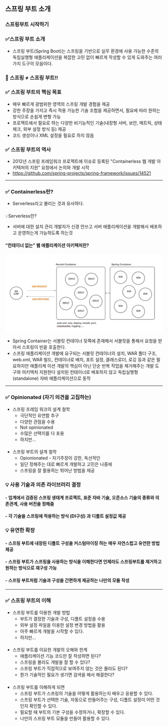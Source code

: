 ## 스프링 부트 소개
###  스프링부트 시작하기

### ✅스프링 부트 소개

- 스프링 부트(Spring Boot)는 스프링을 기반으로 실무 환경에 사용 가능한 수준의 독립실행형 애플리케이션을 복잡한 고민 없이 빠르게 작성할 수 있게 도와주는 여러가지 도구의 모음이다.

### 📌 스프링 ≠ 스프링 부트!!

### ✅ 스프링 부트의 핵심 목표

- 매우 빠르게 광범위한 영역의 스프링 개발 경험을 제공
- 강한 주장을 가지고 즉시 적용 가능한 기술 조합을 제공하면서, 필요에 따라 원하는 방식으로 손쉽게 변형 가능
- 프로젝트에서 필요로 하는 다양한 비기능적인 기술(내장형 서버, 보안, 메트릭, 상태 체크, 외부 설정 방식 등) 제공
- 코드 생성이나 XML 설정을 필요로 하지 않음

### ✅ 스프링 부트의 역사

- 2012년 스프링 프레임워크 프로젝트에 이슈로 등록된 "Containerless 웹 개발 아키텍처의 지원" 요청에서 논의와 개발 시작
- https://github.com/spring-projects/spring-framework/issues/14521
---
### ✅ Containerless란?

- Serverless라고 불리는 것과 유사하다.
####
  💡Serverless란? <br>
-  서버에 대한 설치 관리 개발자가 신경 안쓰고 서버 애플리케이션을 개발해서 배포하고 운영하는게 가능하도록 하는것

####  “컨테이너 없는” 웹 애플리케이션 아키텍처란?

![img.png](Img/img.png)

- Spring Container는 서블릿 컨테이너 뒷쪽에 존재해서 서블릿을 통해서 요청을 받아서 스프링이 빈을 호출한다.
- 스프링 애플리케이션 개발에 요구되는 서블릿 컨테이너의 설치, WAR 폴더 구조, web.xml,
  WAR 빌드, 컨테이너로 배치, 포트 설정, 클래스로더, 로깅 등과 같은 필요하지만 애플리케
  이션 개발의 핵심이 아닌 단순 반복 작업을 제거해주는 개발 도구와 아키텍처 지원한다
  설치된 컨테이너로 배포하지 않고 독립실행형(standalone) 자바 애플리케이션으로 동작
---
### ✅ Opinionated (자기 의견을 고집하는)

- 스프링 프레임 워크의 설계 철학
  - 극단적인 유연함 추구
  - 다양한 관점을 수용
  - Not opinionated
  - 수많은 선택지를 다 포용
  - 하지만...
####
- 스프링 부트의 설계 철학
  - Opionionated - 자기주장이 강한, 독선적인
  - 일단 정해주는 대로 빠르게 개발하고 고민은 나중에
  - 스프링을 잘 활용하는 뛰어난 방법을 제공
####
### 💡 사용 기술과 의존 라이브러리 결정
####  - 업계에서 검증된 스프링 생태계 프로젝트, 표준 자바 기술, 오픈소스 기술의 종류와 의존관계, 사용 버전을 정해줌
#### - 각 기술을 스프링에 적용하는 방식 (DI구성) 과 디폴트 설정값 제공

####
### 💡 유연한 확장
####  - 스프링 부트에 내장된 디폴트 구성을 커스텀마이징 하는 매우 자연스럽고 유연한 방법제공
####  - 스프링 부트가 스프링을 사용하는 방식을 이해한다면 언제라도 스프링부트를 제거하고 원하는 방식으로 재구성 가능
####  - 스프링 부트처럼 기술과 구성을 간편하게 제공하는 나만의 모듈 작성

---
### ✅ 스프링 부트의 이해
- 스프링 부트를 이용한 개발 방법
    - 부트가 결정한 기술과 구성, 디폴트 설정을 수용
    - 외부 설정 파일을 이용한 설정 변경 방법을 활용
    - 아주 빠르게 개발을 시작할 수 있다.
    - 하지만...
####
- 스프링 부트를 이요한 개발의 오해와 한계
    - 애플리케이션 기능 코드만 잘 작성하면 된다?
    - 스프링을 몰라도 개발을 잘 할 수 있다?
    - 스프링 부트가 직접적으로 보여주지 않는 것은 몰라도 된다?
    - 뭔가 기술적인 필요가 생기면 검색을 해서 해결한다?
####
- 스프링 부트를 이해하게 되면
  - 스프링 부트가 스프링의 기술을 어떻게 활용하는지 배우고 응용할 수 있다.
  - 스프링 부트가 선택한 기술, 자동으로 만들어주는 구성, 디폴트 설정이 어떤 것인지 확인할 수 있다.
  - 필요할 때 부트의 기본 구성을 수정하거나, 확장할 수 있다.
  - 나만의 스프링 부트 모듈을 만들어 활용할 수 있다.
